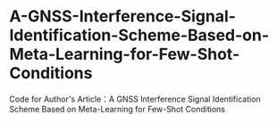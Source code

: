 # A-GNSS-Interference-Signal-Identification-Scheme-Based-on-Meta-Learning-for-Few-Shot-Conditions

Code for Author's Article：A GNSS Interference Signal Identification Scheme Based on Meta-Learning for Few-Shot Conditions
